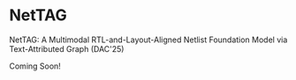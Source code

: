 # NetTAG
NetTAG: A Multimodal RTL-and-Layout-Aligned Netlist Foundation Model via Text-Attributed Graph (DAC'25)


Coming Soon!